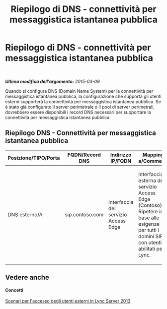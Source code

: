 ﻿---
title: Riepilogo di DNS - connettività per messaggistica istantanea pubblica
TOCTitle: Riepilogo di DNS - connettività per messaggistica istantanea pubblica
ms:assetid: ddf42a25-5ac4-4643-a10a-9fbd433fc2d2
ms:mtpsurl: https://technet.microsoft.com/it-it/library/JJ618375(v=OCS.15)
ms:contentKeyID: 49302210
ms.date: 08/24/2015
mtps_version: v=OCS.15
ms.translationtype: HT
---

# Riepilogo di DNS - connettività per messaggistica istantanea pubblica

 

_**Ultima modifica dell'argomento:** 2015-03-09_

Quando si configura DNS (Domain Name System) per la connettività per messaggistica istantanea pubblica, la configurazione che supporta gli utenti esterni supporterà la connettività per messaggistica istantanea pubblica. Se è stato già configurato il server perimetrale o il pool di server perimetrali, dovrebbero essere disponibili i record DNS necessari per supportare la connettività per messaggistica istantanea pubblica.

## Riepilogo DNS - Connettività per messaggistica istantanea pubblica


<table>
<colgroup>
<col style="width: 25%" />
<col style="width: 25%" />
<col style="width: 25%" />
<col style="width: 25%" />
</colgroup>
<thead>
<tr class="header">
<th>Posizione/TIPO/Porta</th>
<th>FQDN/Record DNS</th>
<th>Indirizzo IP/FQDN</th>
<th>Mapping a/Commenti</th>
</tr>
</thead>
<tbody>
<tr class="odd">
<td><p>DNS esterno/A</p></td>
<td><p>sip.contoso.com</p></td>
<td><p>Interfaccia del servizio Access Edge</p></td>
<td><p>Interfaccia esterna del servizio Access Edge (Contoso). Ripetere in base alle esigenze per tutti i domini SIP con utenti abilitati per Lync.</p></td>
</tr>
</tbody>
</table>


## Vedere anche

#### Concetti

[Scenari per l'accesso degli utenti esterni in Lync Server 2013](lync-server-2013-scenarios-for-external-user-access.md)

